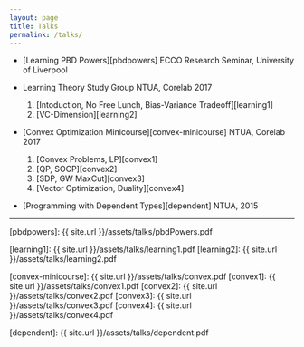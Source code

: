 ```yaml
---
layout: page
title: Talks
permalink: /talks/
---
```


* [Learning PBD Powers][pbdpowers]
   ECCO Research Seminar, University of Liverpool

* Learning Theory Study Group
   NTUA, Corelab 2017
   1. [Intoduction, No Free Lunch, Bias-Variance Tradeoff][learning1]
   2. [VC-Dimension][learning2]

* [Convex Optimization Minicourse][convex-minicourse]
   NTUA, Corelab 2017
   1. [Convex Problems, LP][convex1]
   2. [QP, SOCP][convex2]
   3. [SDP, GW MaxCut][convex3]
   4. [Vector Optimization, Duality][convex4]


* [Programming with Dependent Types][dependent]
   NTUA, 2015

---

[pbdpowers]: {{ site.url }}/assets/talks/pbdPowers.pdf

[learning1]: {{ site.url }}/assets/talks/learning1.pdf
[learning2]: {{ site.url }}/assets/talks/learning2.pdf

[convex-minicourse]: {{ site.url }}/assets/talks/convex.pdf
[convex1]: {{ site.url }}/assets/talks/convex1.pdf
[convex2]: {{ site.url }}/assets/talks/convex2.pdf
[convex3]: {{ site.url }}/assets/talks/convex3.pdf
[convex4]: {{ site.url }}/assets/talks/convex4.pdf

[dependent]: {{ site.url }}/assets/talks/dependent.pdf
